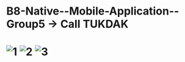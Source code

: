 # B8-Native--Mobile-Application--Group5 -> Call TUKDAK
# ![1](https://github.com/incubation-center/B8-Native--Mobile-Application--Group5/assets/63219400/c708cc02-2641-455a-b472-9995df388b43) ![2](https://github.com/incubation-center/B8-Native--Mobile-Application--Group5/assets/63219400/0948f086-e4cf-4c26-8852-7aebfe0e9663) ![3](https://github.com/incubation-center/B8-Native--Mobile-Application--Group5/assets/63219400/037f7d85-9808-4cbc-8d14-d77ec802f84f)


